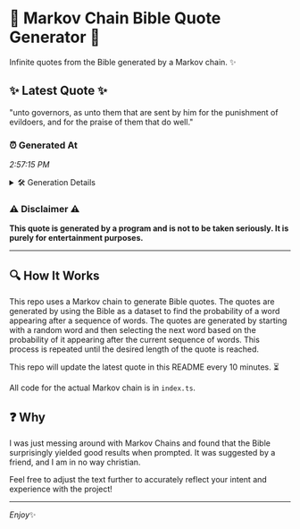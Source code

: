 # 📖 Markov Chain Bible Quote Generator 📖

Infinite quotes from the Bible generated by a Markov chain. ✨

## ✨ Latest Quote ✨
"unto governors, as unto them that are sent by him for the punishment of evildoers, and for the praise of them that do well."

### ⏰ Generated At
*2:57:15 PM*

<details>
    <summary>🛠️ Generation Details</summary>
    <p>
        <strong>🌱 Seed:</strong> unto<br>
        <strong>🔄 Iterations:</strong> 23<br>
        <strong>📜 Context History:</strong><br>[ unto ]: governors,<br>[ unto, governors, ]: as<br>[ unto, governors,, as ]: unto<br>[ unto, governors,, as, unto ]: them<br>[ unto, governors,, as, unto, them ]: that<br>[ unto, governors,, as, unto, them, that ]: are<br>[ governors,, as, unto, them, that, are ]: sent<br>[ as, unto, them, that, are, sent ]: by<br>[ unto, them, that, are, sent, by ]: him<br>[ them, that, are, sent, by, him ]: for<br>[ that, are, sent, by, him, for ]: the<br>[ are, sent, by, him, for, the ]: punishment<br>[ sent, by, him, for, the, punishment ]: of<br>[ by, him, for, the, punishment, of ]: evildoers,<br>[ him, for, the, punishment, of, evildoers, ]: and<br>[ for, the, punishment, of, evildoers,, and ]: for<br>[ the, punishment, of, evildoers,, and, for ]: the<br>[ punishment, of, evildoers,, and, for, the ]: praise<br>[ of, evildoers,, and, for, the, praise ]: of<br>[ evildoers,, and, for, the, praise, of ]: them<br>[ and, for, the, praise, of, them ]: that<br>[ for, the, praise, of, them, that ]: do<br>[ the, praise, of, them, that, do ]: well.<br>
    </p>
</details>

### ⚠️ Disclaimer ⚠️
**This quote is generated by a program and is not to be taken seriously. It is purely for entertainment purposes.**

---

## 🔍 How It Works

This repo uses a Markov chain to generate Bible quotes. The quotes are generated by using the Bible as a dataset to find the probability of a word appearing after a sequence of words. The quotes are generated by starting with a random word and then selecting the next word based on the probability of it appearing after the current sequence of words. This process is repeated until the desired length of the quote is reached.

This repo will update the latest quote in this README every 10 minutes. ⏳

All code for the actual Markov chain is in `index.ts`.

## ❓ Why

I was just messing around with Markov Chains and found that the Bible surprisingly yielded good results when prompted. 
It was suggested by a friend, and I am in no way christian.

Feel free to adjust the text further to accurately reflect your intent and experience with the project!

---

*Enjoy*✨
